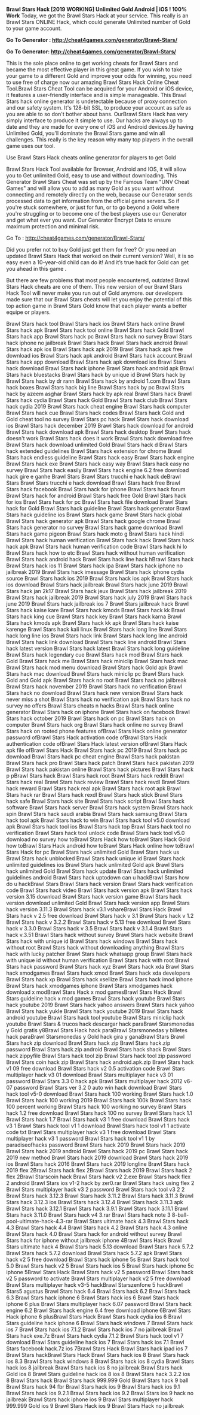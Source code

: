 <b>Brawl Stars Hack [2019 WORKING] Unlimited Gold Android | iOS ! 100% Work</b>
Today, we got the Brawl Stars Hack at your service. This really is an Brawl Stars ONLINE Hack, which could generate Unlimited number of Gold to your game account. 

<b>Go To Generator : http://cheat4games.com/generator/Brawl-Stars/ 

Go To Generator: http://cheat4games.com/generator/Brawl-Stars/ </b>

This is the sole place online to get working cheats for Brawl Stars and became the most effective player in this great game. If you wish to take your game to a different Gold and improve your odds for winning, you need to use free of charge now our amazing Brawl Stars Hack Online Cheat Tool.Brawl Stars Cheat Tool can be acquired for your Android or iOS device, it features a user-friendly interface and is simple manageable. This Brawl Stars hack online generator is undetectable because of proxy connection and our safety system. It's 128-bit SSL, to produce your account as safe as you are able to so don't bother about bans. OurBrawl Stars Hack has very simply interface to produce it simple to use. Our hacks are always up to date and they are made for every one of iOS and Android devices.By having Unlimited Gold, you'll dominate the Brawl Stars game and win all challenges. This really is the key reason why many top players in the overall game uses our tool.


Use Brawl Stars Hack cheats online generator for players to get Gold

Brawl Stars Hack Tool available for Browser, Android and IOS, it will allow you to Get unlimited Gold, easy to use and without downloading.
This Generator Brawl Stars Cheat was set up by the Famous Team "UNV Cheat Games" and will allow you to add as many Gold as you want without connecting and remotely directly on the web, because our Generator sends processed data to get information from the official game servers.
So if you're stuck somewhere, or just for fun, or to go beyond a Gold where you're struggling or to become one of the best players use our Generator and get what ever you want. Our Generator Encrypt Data to ensure maximum protection and minimal risk.

Go To : http://cheat4games.com/generator/Brawl-Stars/

Did you prefer not to buy Gold just get them for free? Or you need an updated Brawl Stars Hack that worked on their current version? Well, it is so easy even a 10-year-old child can do it!
And it’s true hack for Gold can get you ahead in this game .

But there are few problems that most people encountered, outdated Brawl Stars Hack cheats are one of them. This new version of our Brawl Stars Hack Tool will never make you run out of Gold anymore. our developers made sure that our Brawl Stars cheats will let you enjoy the potential of this top action game in Brawl Stars Gold know that each player wants a better equipe or players.


Brawl Stars hack tool
Brawl Stars hack ios
Brawl Stars hack online
Brawl Stars hack apk
Brawl Stars hack tool online
Brawl Stars hack Gold
Brawl Stars hack app
Brawl Stars hack pc
Brawl Stars hack no survey
Brawl Stars hack iphone no jailbreak
Brawl Stars hack
Brawl Stars hack android
Brawl Stars hack apk ios
Brawl Stars hack apk 2019
Brawl Stars hack apk free download ios
Brawl Stars hack apk android
Brawl Stars hack account
Brawl Stars hack app download
Brawl Stars hack apk download ios
Brawl Stars hack download
Brawl Stars hack iphone
Brawl Stars hack android apk
Brawl Stars hack bluestacks
Brawl Stars hack by unique id
Brawl Stars hack by
Brawl Stars hack by dr rann
Brawl Stars hack by android 1.com
Brawl Stars hack boxes
Brawl Stars hack big line
Brawl Stars hack by pc
Brawl Stars hack by azeem asghar
Brawl Stars hack by apk real
Brawl Stars hack
Brawl Stars hack cydia
Brawl Stars hack Gold
Brawl Stars hack club
Brawl Stars hack cydia 2019
Brawl Stars hack cheat engine
Brawl Stars hack computer
Brawl Stars hack cue
Brawl Stars hack codes
Brawl Stars hack Gold and Gold cheat tool no survey
Brawl Stars pc hack
Brawl Stars hack download ios
Brawl Stars hack december 2019
Brawl Stars hack download for android
Brawl Stars hack download apk
Brawl Stars hack desktop
Brawl Stars hack doesn't work
Brawl Stars hack does it work
Brawl Stars hack download free
Brawl Stars hack download unlimited Gold
Brawl Stars hack d
Brawl Stars hack extended guidelines
Brawl Stars hack extension for chrome
Brawl Stars hack endless guideline
Brawl Stars hack easy
Brawl Stars hack engine
Brawl Stars hack exe
Brawl Stars hack easy way
Brawl Stars hack easy no survey
Brawl Stars hack easily
Brawl Stars hack engine 6.2 free download
hack gire e ganhe Brawl Stars
Brawl Stars trucchi e hack
hack deBrawl Stars
Brawl Stars trucchi e hack download
Brawl Stars hack free
Brawl Stars hack facebook
Brawl Stars hack for iphone
Brawl Stars hack forum
Brawl Stars hack for android
Brawl Stars hack free Gold
Brawl Stars hack for ios
Brawl Stars hack for pc
Brawl Stars hack file download
Brawl Stars hack for Gold
Brawl Stars hack guideline
Brawl Stars hack generator
Brawl Stars hack guideline ios
Brawl Stars hack game
Brawl Stars hack global
Brawl Stars hack generator apk
Brawl Stars hack google chrome
Brawl Stars hack generator no survey
Brawl Stars hack game download
Brawl Stars hack game pigeon
Brawl Stars hack moto g
Brawl Stars hack hindi
Brawl Stars hack human verification
Brawl Stars hack hack
Brawl Stars hack hack apk
Brawl Stars hack human verification code
Brawl Stars hack hi lo
Brawl Stars hack how to etc
Brawl Stars hack without human verification
Brawl Stars hack android hack
Brawl Stars hack line hack
hBrawl Stars hack
Brawl Stars hack ios 11
Brawl Stars hack ipa
Brawl Stars hack iphone no jailbreak 2019
Brawl Stars hack imessage
Brawl Stars hack iphone cydia source
Brawl Stars hack ios 2019
Brawl Stars hack ios apk
Brawl Stars hack ios download
Brawl Stars hack jailbreak
Brawl Stars hack june 2019
Brawl Stars hack jan 2k17
Brawl Stars hack jeux
Brawl Stars hack jailbreak 2019
Brawl Stars hack jailbreak 2019
Brawl Stars hack july 2019
Brawl Stars hack june 2019
Brawl Stars hack jailbreak ios 7
Brawl Stars jailbreak hack
Brawl Stars hack kaise kare
Brawl Stars hack kmods
Brawl Stars hack kk
Brawl Stars hack king cue
Brawl Stars hack key
Brawl Stars hack karna
Brawl Stars hack kmods apk
Brawl Stars hack kk apk
Brawl Stars hack kaise karenge
Brawl Stars hack kali linux
Brawl Stars hack long line
Brawl Stars hack long line ios
Brawl Stars hack link
Brawl Stars hack long line android
Brawl Stars hack link download
Brawl Stars hack line android
Brawl Stars hack latest version
Brawl Stars hack latest
Brawl Stars hack long guideline
Brawl Stars hack legendary cue
Brawl Stars hack mod
Brawl Stars hack Gold
Brawl Stars hack me
Brawl Stars hack miniclip
Brawl Stars hack mac
Brawl Stars hack mod menu download
Brawl Stars hack Gold apk
Brawl Stars hack mac download
Brawl Stars hack miniclip pc
Brawl Stars hack Gold and Gold apk
Brawl Stars hack no root
Brawl Stars hack no jailbreak
Brawl Stars hack november 2019
Brawl Stars hack no verification
Brawl Stars hack no download
Brawl Stars hack new version
Brawl Stars hack never miss a shot
Brawl Stars hack no verification apk
Brawl Stars hack no survey no offers
Brawl Stars cheats n hacks
Brawl Stars hack online generator
Brawl Stars hack on iphone
Brawl Stars hack on facebook
Brawl Stars hack october 2019
Brawl Stars hack on pc
Brawl Stars hack on computer
Brawl Stars hack org
Brawl Stars hack online no survey
Brawl Stars hack on rooted phone
features ofBrawl Stars Hack online generator
password ofBrawl Stars Hack
activation code ofBrawl Stars Hack
authentication code ofBrawl Stars Hack
latest version ofBrawl Stars Hack
apk file ofBrawl Stars Hack
Brawl Stars hack pc 2019
Brawl Stars hack pc download
Brawl Stars hack pc cheat engine
Brawl Stars hack pakistan
Brawl Stars hack pro
Brawl Stars hack patch
Brawl Stars hack pakistan 2019
Brawl Stars hack pakistan online
Brawl Stars hack pictures
Brawl Stars hack p
pBrawl Stars hack
Brawl Stars hack root
Brawl Stars hack reddit
Brawl Stars hack real
Brawl Stars hack review
Brawl Stars hack revdl
Brawl Stars hack reward
Brawl Stars hack real apk
Brawl Stars hack root apk
Brawl Stars hack rar
Brawl Stars hack rexdl
Brawl Stars hack stick
Brawl Stars hack safe
Brawl Stars hack site
Brawl Stars hack script
Brawl Stars hack software
Brawl Stars hack server
Brawl Stars hack system
Brawl Stars hack spin
Brawl Stars hack saudi arabia
Brawl Stars hack samsung
Brawl Stars hack tool apk
Brawl Stars hack to win
Brawl Stars hack tool v5.0 download apk
Brawl Stars hack tool ios
Brawl Stars hack top
Brawl Stars hack tool no verification
Brawl Stars hack tool unlock code
Brawl Stars hack tool v5.0 download no survey
how toBrawl Stars Hack
how toBrawl Stars Hack Gold
how toBrawl Stars Hack android
how toBrawl Stars Hack online
how toBrawl Stars Hack for pc
Brawl Stars hack unlimited Gold
Brawl Stars hack us
Brawl Stars hack unblocked
Brawl Stars hack unique id
Brawl Stars hack unlimited guidelines ios
Brawl Stars hack unlimited Gold apk
Brawl Stars hack unlimited Gold
Brawl Stars hack update
Brawl Stars hack unlimited guidelines android
Brawl Stars hack uptodown
can u hackBrawl Stars
how do u hackBrawl Stars
Brawl Stars hack version
Brawl Stars hack verification code
Brawl Stars hack video
Brawl Stars hack version apk
Brawl Stars hack version 3.15 download
Brawl Stars hack version game
Brawl Stars hack version download unlimited Gold
Brawl Stars hack version app
Brawl Stars hack version 3.11.3
Brawl Stars hack v3.1
vshareBrawl Stars Hack
Brawl Stars hack v 2.5 free download
Brawl Stars hack v 3.1
Brawl Stars hack v 1.2
Brawl Stars hack v 3.2.2
Brawl Stars hack v 5.13 free download
Brawl Stars hack v 3.3.0
Brawl Stars hack v 3.5
Brawl Stars hack v 3.1.4
Brawl Stars hack v.3.51
Brawl Stars hack without survey
Brawl Stars hack website
Brawl Stars hack with unique id
Brawl Stars hack windows
Brawl Stars hack without root
Brawl Stars hack without downloading anything
Brawl Stars hack with lucky patcher
Brawl Stars hack whatsapp group
Brawl Stars hack with unique id without human verification
Brawl Stars hack with root
Brawl Stars hack password
Brawl Stars hack xyz
Brawl Stars hack xda
Brawl Stars hack xmodgames
Brawl Stars hack xmod
Brawl Stars hack xda developers
Brawl Stars hack xp
Brawl Stars hack xsellize
Brawl Stars hack imod iphone
Brawl Stars hack xmodgames iphone
Brawl Stars xmodgames hack download
x modBrawl Stars Hack
x mod gamesBrawl Stars Hack
Brawl Stars guideline hack x mod games
Brawl Stars hack youtube
Brawl Stars hack youtube 2019
Brawl Stars hack yahoo answers
Brawl Stars hack yahoo
Brawl Stars hack yukle
Brawl Stars hack youtube 2019
Brawl Stars hack android youtube
Brawl Stars hack tool youtube
Brawl Stars miniclip hack youtube
Brawl Stars & trucos hack descargar
hack paraBrawl Starsmonedas y Gold gratis
y8Brawl Stars Hack
hack paraBrawl Starsmonedas y billetes
hack paraBrawl Starsmonedas y Gold
hack gira y ganaBrawl Stars
Brawl Stars hack zip download
Brawl Stars hack zip
Brawl Stars hack.zip password
Brawl Stars hack.zip android
Brawl Stars hack shack
Brawl Stars hack zippyfile
Brawl Stars hack tool zip
Brawl Stars hack tool zip password
Brawl Stars coin hack zip
Brawl Stars hack android.apk.zip
Brawl Stars hack v1 09 free download
Brawl Stars hack v2 0.5 activation code
Brawl Stars multiplayer hack v3 01 download
Brawl Stars multiplayer hack v3 01 password
Brawl Stars 3.3 0 hack apk
Brawl Stars multiplayer hack 2012 v6-07 password
Brawl Stars ver 3.2 0 auto win hack download
Brawl Stars hack tool v5-0 download
Brawl Stars hack 100 working
Brawl Stars hack 1.0
Brawl Stars hack 100 working 2019
Brawl Stars hack 100k
Brawl Stars hack 100 percent working
Brawl Stars hack 100 working no survey
Brawl Stars hack 1.2 free download
Brawl Stars hack 100 no survey
Brawl Stars hack 1.1
Brawl Stars hack 1.7
Brawl Stars hack v3 1 free download
Brawl Stars hack v3 1
Brawl Stars hack tool v1 1 download
Brawl Stars hack tool v1 1 activate code txt
Brawl Stars multiplayer hack v3 1 free download
Brawl Stars multiplayer hack v3 1 password
Brawl Stars hack tool v1 1 by paradiseofhacks password
Brawl Stars hack 2019
Brawl Stars hack 2019
Brawl Stars hack 2019 android
Brawl Stars hack 2019 pc
Brawl Stars hack 2019 new method
Brawl Stars hack 2019 download
Brawl Stars hack 2019 ios
Brawl Stars hack 2016
Brawl Stars hack 2019 longline
Brawl Stars hack 2019
flex 2Brawl Stars hack
flex 2Brawl Stars hack 2019
Brawl Stars hack 2
flex 2Brawl Starscoin hack
Brawl Stars hack v2 2.exe
Brawl Stars hack flex 2 android
Brawl Stars ios v1-2 hack by zer0.rar
Brawl Stars hack using flex 2
Brawl Stars multiplayer hack v3 2 password
Brawl Stars hack tool v3 2 2
Brawl Stars hack 3.12.3
Brawl Stars hack 3.11.2
Brawl Stars hack 3.11.3
Brawl Stars hack 3.12.3 ios
Brawl Stars hack 3.12.4
Brawl Stars hack 3.11.3 apk
Brawl Stars hack 3.12.1
Brawl Stars hack 3.9.1
Brawl Stars hack 3.11.1
Brawl Stars hack 3.11.0
Brawl Stars hack v4 3.rar
Brawl Stars hack note 3
8-ball-pool-ultimate-hack-4.3-rar
Brawl Stars ultimate hack 4.3
Brawl Stars hack 4.3
Brawl Stars hack 4.4
Brawl Stars hack 4.2
Brawl Stars hack 4.3 online
Brawl Stars hack 4.0
Brawl Stars hack for android without survey
Brawl Stars hack for iphone without jailbreak
iphone 4Brawl Stars Hack
Brawl Stars ultimate hack 4
Brawl Stars hack 5.13 download
Brawl Stars hack 5.7.2
Brawl Stars hack 5.7.2 download
Brawl Stars hack 5.7.2 apk
Brawl Stars hack v2 5 free download
Brawl Stars hack iphone 5s
Brawl Stars hack tool 5.0
Brawl Stars hack v2 5
Brawl Stars hack ios 5
Brawl Stars hack iphone 5c
iphone 5Brawl Stars Hack
Brawl Stars hack v2 5 password
Brawl Stars hack v2 5 password to activate
Brawl Stars multiplayer hack v2 5 free download
Brawl Stars multiplayer hack v3-5
hackBrawl Starszenfone 5
hackBrawl Stars5 agustus
Brawl Stars hack 6.4
Brawl Stars hack 6.2
Brawl Stars hack 6.3
Brawl Stars hack iphone 6
Brawl Stars hack ios 6
Brawl Stars hack iphone 6 plus
Brawl Stars multiplayer hack 6.07 password
Brawl Stars hack engine 6.2
Brawl Stars hack engine 6.4 free download
iphone 6Brawl Stars Hack
iphone 6 plusBrawl Stars Hack
Brawl Stars hack cydia ios 6
Brawl Stars guideline hack iphone 6
Brawl Stars hack windows 7
Brawl Stars hack ios 7
Brawl Stars hack ios 7.1.2
Brawl Stars hack ios 7 no jailbreak
Brawl Stars hack exe.7z
Brawl Stars hack cydia 7.1.2
Brawl Stars hack tool v1 7 download
Brawl Stars guideline hack ios 7
Brawl Stars hack ios 7.1
Brawl Stars facebook hack.7z
ios 7Brawl Stars Hack
Brawl Stars hack ipad ios 7
Brawl Stars hackBrawl Stars Hack
Brawl Stars hack ios 8
Brawl Stars hack ios 8.3
Brawl Stars hack windows 8
Brawl Stars hack ios 8 cydia
Brawl Stars hack ios 8 jailbreak
Brawl Stars hack ios 8 no jailbreak
Brawl Stars hack Gold ios 8
Brawl Stars guideline hack ios 8
ios 8 Brawl Stars hack 3.2.2
ios 8 Brawl Stars hack
Brawl Stars hack 999.999 Gold
Brawl Stars hack 9 ball
Brawl Stars hack 94 fbr
Brawl Stars hack ios 9
Brawl Stars hack ios 9.1
Brawl Stars hack ios 9.2.1
Brawl Stars hack ios 9.2
Brawl Stars ios 9 hack no jailbreak
Brawl Stars hack iphone ios 9
Brawl Stars multiplayer hack 999.999 Gold
ios 9 Brawl Stars Hack
ios 9 Brawl Stars Hack no jailbreak



